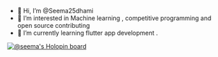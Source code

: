 - 👋 Hi, I’m @Seema25dhami
- 👀 I’m interested in Machine learning , competitive programming and open source contributing
- 🌱 I’m currently learning flutter app development .


<!---
Seema25dhami/Seema25dhami is a ✨ special ✨ repository because its `README.md` (this file) appears on your GitHub profile.
You can click the Preview link to take a look at your changes.
--->
[![@seema's Holopin board](https://holopin.me/seema)](https://holopin.io/@seema)
